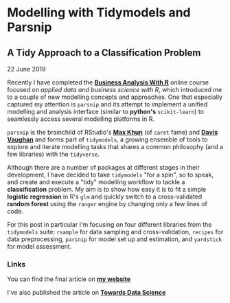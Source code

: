 # Modelling with Tidymodels and Parsnip

## A Tidy Approach to a Classification Problem

22 June 2019

Recently I have completed the [__Business Analysis With R__](https://university.business-science.io/p/ds4b-101-r-business-analysis-r) online course focused on _applied data and business science with R_, which introduced me to a couple of new modelling concepts and approaches. One that especially captured my attention is `parsnip` and its attempt to implement a unified modelling and analysis interface (similar to __python's__ `scikit-learn`) to seamlessly access several modelling platforms in R. 

`parsnip` is the brainchild of RStudio's [__Max Khun__](https://twitter.com/topepos) (of `caret` fame) and [__Davis Vaughan__](https://twitter.com/dvaughan32) and forms part of `tidymodels`, a growing ensemble of tools to explore and iterate modelling tasks that shares a common philosophy (and a few libraries) with the `tidyverse`. 

Although there are a number of packages at different stages in their development, I have decided to take `tidymodels` "for a spin", so to speak, and create and execute a "tidy" modelling workflow to tackle a __classification__ problem. My aim is to show how easy it is to fit a simple __logistic regression__ in R's `glm` and quickly switch to a cross-validated __random forest__ using the `ranger` engine by changing only a few lines of code.

For this post in particular I'm focusing on four different libraries from the `tidymodels` suite: `rsample` for data sampling and cross-validation, `recipes` for data preprocessing, `parsnip` for model set up and estimation, and `yardstick` for model assessment.

### Links

You can find the final article on [__my website__](https://diegousai.io/2019/09/modelling-with-tidymodels-and-parsnip/)

I've also published the article on [__Towards Data Science__](https://towardsdatascience.com/modelling-with-tidymodels-and-parsnip-bae2c01c131c)
